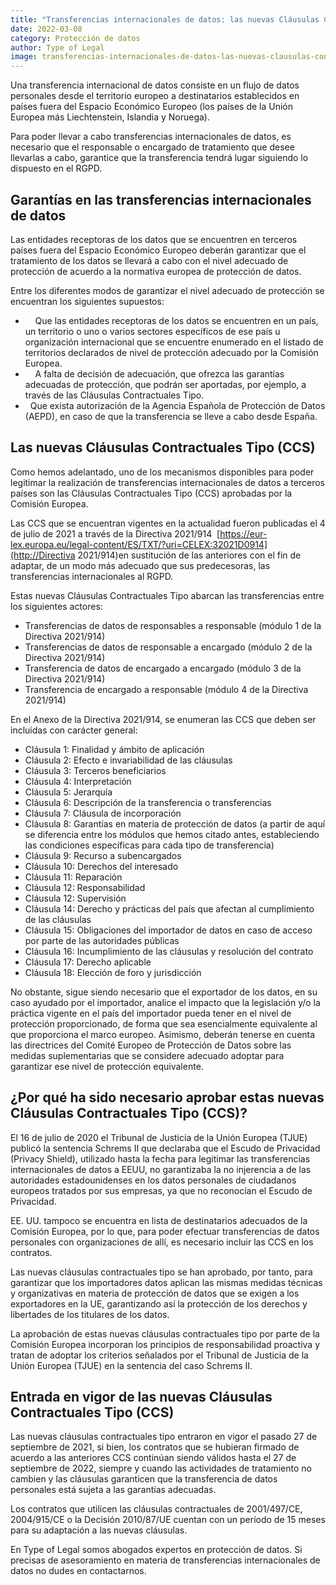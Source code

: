```yaml
---
title: "Transferencias internacionales de datos: las nuevas Cláusulas Contractuales Tipo (CCS)"
date: 2022-03-08
category: Protección de datos
author: Type of Legal
image: transferencias-internacionales-de-datos-las-nuevas-clausulas-contractuales-tipo-ccs.webp
---
```


Una transferencia internacional de datos consiste en un flujo de datos personales desde el territorio europeo a destinatarios establecidos en países fuera del Espacio Económico Europeo (los países de la Unión Europea más Liechtenstein, Islandia y Noruega).

Para poder llevar a cabo transferencias internacionales de datos, es necesario que el responsable o encargado de tratamiento que desee llevarlas a cabo, garantice que la transferencia tendrá lugar siguiendo lo dispuesto en el RGPD.

**Garantías en las transferencias internacionales de datos**
------------------------------------------------------------

Las entidades receptoras de los datos que se encuentren en terceros países fuera del Espacio Económico Europeo deberán garantizar que el tratamiento de los datos se llevará a cabo con el nivel adecuado de protección de acuerdo a la normativa europea de protección de datos.

Entre los diferentes modos de garantizar el nivel adecuado de protección se encuentran los siguientes supuestos:

*       Que las entidades receptoras de los datos se encuentren en un país, un territorio o uno o varios sectores específicos de ese país u organización internacional que se encuentre enumerado en el listado de territorios declarados de nivel de protección adecuado por la Comisión Europea.
*       A falta de decisión de adecuación, que ofrezca las garantías adecuadas de protección, que podrán ser aportadas, por ejemplo, a través de las Cláusulas Contractuales Tipo.
*     Que exista autorización de la Agencia Española de Protección de Datos (AEPD), en caso de que la transferencia se lleve a cabo desde España.

**Las nuevas Cláusulas Contractuales Tipo (CCS)**
-------------------------------------------------

Como hemos adelantado, uno de los mecanismos disponibles para poder legitimar la realización de transferencias internacionales de datos a terceros países son las Cláusulas Contractuales Tipo (CCS) aprobadas por la Comisión Europea.

Las CCS que se encuentran vigentes en la actualidad fueron publicadas el 4 de julio de 2021 a través de la Directiva 2021/914  [https://eur-lex.europa.eu/legal-content/ES/TXT/?uri=CELEX:32021D0914](http://Directiva 2021/914)en sustitución de las anteriores con el fin de adaptar, de un modo más adecuado que sus predecesoras, las transferencias internacionales al RGPD.

Estas nuevas Cláusulas Contractuales Tipo abarcan las transferencias entre los siguientes actores:

*   Transferencias de datos de responsables a responsable (módulo 1 de la Directiva 2021/914)
*   Transferencias de datos de responsable a encargado (módulo 2 de la Directiva 2021/914)
*   Transferencia de datos de encargado a encargado (módulo 3 de la Directiva 2021/914)
*   Transferencia de encargado a responsable (módulo 4 de la Directiva 2021/914)

En el Anexo de la Directiva 2021/914, se enumeran las CCS que deben ser incluidas con carácter general:

*   Cláusula 1: Finalidad y ámbito de aplicación
*   Cláusula 2: Efecto e invariabilidad de las cláusulas
*   Cláusula 3: Terceros beneficiarios
*   Cláusula 4: Interpretación
*   Cláusula 5: Jerarquía
*   Cláusula 6: Descripción de la transferencia o transferencias
*   Cláusula 7: Cláusula de incorporación
*   Cláusula 8: Garantías en materia de protección de datos (a partir de aquí se diferencia entre los módulos que hemos citado antes, estableciendo las condiciones específicas para cada tipo de transferencia)
*   Cláusula 9: Recurso a subencargados
*   Cláusula 10: Derechos del interesado
*   Cláusula 11: Reparación
*   Cláusula 12: Responsabilidad
*   Cláusula 12: Supervisión
*   Cláusula 14: Derecho y prácticas del país que afectan al cumplimiento de las cláusulas
*   Cláusula 15: Obligaciones del importador de datos en caso de acceso por parte de las autoridades públicas
*   Cláusula 16: Incumplimiento de las cláusulas y resolución del contrato
*   Cláusula 17: Derecho aplicable
*   Cláusula 18: Elección de foro y jurisdicción

No obstante, sigue siendo necesario que el exportador de los datos, en su caso ayudado por el importador, analice el impacto que la legislación y/o la práctica vigente en el país del importador pueda tener en el nivel de protección proporcionado, de forma que sea esencialmente equivalente al que proporciona el marco europeo. Asimismo, deberán tenerse en cuenta las directrices del Comité Europeo de Protección de Datos sobre las medidas suplementarias que se considere adecuado adoptar para garantizar ese nivel de protección equivalente.  
  

**¿Por qué ha sido necesario aprobar estas nuevas Cláusulas Contractuales Tipo (CCS)?**
---------------------------------------------------------------------------------------

El 16 de julio de 2020 el Tribunal de Justicia de la Unión Europea (TJUE) publicó la sentencia Schrems II que declaraba que el Escudo de Privacidad (Privacy Shield), utilizado hasta la fecha para legitimar las transferencias internacionales de datos a EEUU, no garantizaba la no injerencia a de las autoridades estadounidenses en los datos personales de ciudadanos europeos tratados por sus empresas, ya que no reconocían el Escudo de Privacidad.

EE. UU. tampoco se encuentra en lista de destinatarios adecuados de la Comisión Europea, por lo que, para poder efectuar transferencias de datos personales con organizaciones de allí, es necesario incluir las CCS en los contratos.

Las nuevas cláusulas contractuales tipo se han aprobado, por tanto, para garantizar que los importadores datos aplican las mismas medidas técnicas y organizativas en materia de protección de datos que se exigen a los exportadores en la UE, garantizando así la protección de los derechos y libertades de los titulares de los datos.

La aprobación de estas nuevas cláusulas contractuales tipo por parte de la Comisión Europea incorporan los principios de responsabilidad proactiva y tratan de adoptar los criterios señalados por el Tribunal de Justicia de la Unión Europea (TJUE) en la sentencia del caso Schrems II.

**Entrada en vigor de las nuevas Cláusulas Contractuales Tipo (CCS)**
---------------------------------------------------------------------

Las nuevas cláusulas contractuales tipo entraron en vigor el pasado 27 de septiembre de 2021, si bien, los contratos que se hubieran firmado de acuerdo a las anteriores CCS continúan siendo válidos hasta el 27 de septiembre de 2022, siempre y cuando las actividades de tratamiento no cambien y las cláusulas garanticen que la transferencia de datos personales está sujeta a las garantías adecuadas.

Los contratos que utilicen las cláusulas contractuales de 2001/497/CE, 2004/915/CE o la Decisión 2010/87/UE cuentan con un período de 15 meses para su adaptación a las nuevas cláusulas.

En Type of Legal somos abogados expertos en protección de datos. Si precisas de asesoramiento en materia de transferencias internacionales de datos no dudes en contactarnos.
